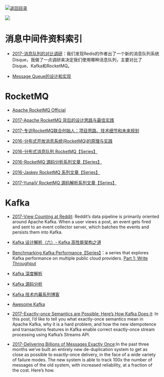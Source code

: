 [![返回目录](https://parg.co/UGo)](https://parg.co/b4z) 

![](https://img.readitlater.com/i/cdn-images-1.medium.com/max/800/1*LBocICeBuP3FSLPMBLA04g/RS/w1408.png?&ssl=1)
 

# 消息中间件资料索引

- [2017-消息队列的对比调研](http://www.jianshu.com/p/f056a74d77a4)：我们发现Redis的作者出了一个新的消息队列系统Disque，我做了一点调研来决定我们使用哪种消息队列，主要对比了Disque、Kafka和RocketMQ。

- [Message Queue的设计和实现](http://mp.weixin.qq.com/s/AgdayVL0pvcwL0amLouu-Q) 


# RocketMQ

- [Apache RocketMQ Official](https://rocketmq.incubator.apache.org/docs/quick-start/) 

- [2017-Apache RocketMQ 背后的设计思路与最佳实践](http://jm.taobao.org/2017/03/09/20170309/) 

- [2017-专访RocketMQ联合创始人：项目思路、技术细节和未来规划](http://www.infoq.com/cn/news/2017/02/RocketMQ-future-idea)

- [2016-分布式开放消息系统(RocketMQ)的原理与实践](http://www.jianshu.com/p/453c6e7ff81c) 

- [2016-分布式消息队列 RocketMQ【Series】](http://blog.csdn.net/chunlongyu/article/category/6638499) 

- [2016-RocketMQ 源码分析系列文章【Series】](http://blog.csdn.net/a417930422/article/category/6423649) 

- [2016-Jaskey RocketMQ 系列文章【Series】](http://jaskey.github.io/blog/2016/12/15/rocketmq-concept/) 

- [2017-YunaiV RocketMQ 源码解析系列文章【Series】](https://github.com/YunaiV/Blog/tree/master/RocketMQ) 


# Kafka

- [2017-View Counting at Reddit](https://parg.co/bJE): Reddit’s data pipeline is primarily oriented around Apache Kafka. When a user views a post, an event gets fired and sent to an event collector server, which batches the events and persists them into Kafka.

- [Kafka 设计解析（六）- Kafka 高性能架构之道](http://www.jasongj.com/kafka/high_throughput/)

- [Benchmarking Kafka Performance【Series】](https://hackernoon.com/benchmarking-kafka-performance-part-1-write-throughput-7c7a76ab7db1)：a series that explores Kafka performance on multiple public cloud providers. [Part 1: Write Throughput](https://hackernoon.com/benchmarking-kafka-performance-part-1-write-throughput-7c7a76ab7db1)

- [Kafka 深度解析](http://www.jasongj.com/2015/01/02/Kafka%e6%b7%b1%e5%ba%a6%e8%a7%a3%e6%9e%90/)

- [Kafka 源码分析](https://zqhxuyuan1.gitbooks.io/kafka/content/chapter1-intro.html)

- [Kafka 技术内幕系列博客](http://zqhxuyuan.github.io/2017/01/01/Kafka-Code-Index/)
 

- [Awesome Kafka](https://github.com/infoslack/awesome-kafka#books) 

- [2017-Exactly-once Semantics are Possible: Here’s How Kafka Does it](https://parg.co/bXj): In this post, I’d like to tell you what exactly-once semantics mean in Apache Kafka, why it is a hard problem, and how the new idempotence and transactions features in Kafka enable correct exactly-once stream processing using Kafka’s Streams API.

- [2017-Delivering Billions of Messages Exactly Once](https://segment.com/blog/exactly-once-delivery/):In the past three months we’ve built an entirely new de-duplication system to get as close as possible to exactly-once delivery, in the face of a wide variety of failure modes. The new system is able to track 100x the number of messages of the old system, with increased reliability, at a fraction of the cost. Here’s how.